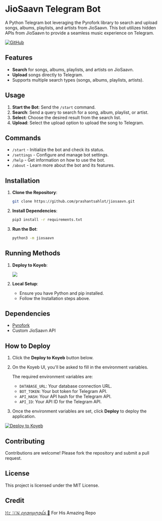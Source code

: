 # JioSaavn Telegram Bot

A Python Telegram bot leveraging the Pyrofork library to search and upload songs, albums, playlists, and artists from JioSaavn. This bot utilizes hidden APIs from JioSaavn to provide a seamless music experience on Telegram.

[![GitHub](https://badgen.net/badge/Open%20Source%20%3F/NO/red?icon=github)](https://github.com/prashantsahlot/jiosaavn)


## Features

- **Search** for songs, albums, playlists, and artists on JioSaavn.
- **Upload** songs directly to Telegram.
- Supports multiple search types (songs, albums, playlists, artists).

## Usage

1. **Start the Bot**: Send the `/start` command.
2. **Search**: Send a query to search for a song, album, playlist, or artist.
3. **Select**: Choose the desired result from the search list.
4. **Upload**: Select the upload option to upload the song to Telegram.

## Commands

- `/start` - Initialize the bot and check its status.
- `/settings` - Configure and manage bot settings.
- `/help` - Get information on how to use the bot.
- `/about` - Learn more about the bot and its features.

## Installation

1. **Clone the Repository**: 
   ```sh
   git clone https://github.com/prashantsahlot/jiosaavn.git
   ```
2. **Install Dependencies**:
   ```sh
   pip3 install -r requirements.txt
   ```
3. **Run the Bot**:
   ```sh
   python3 -m jiosaavn
   ```

## Running Methods

1. **Deploy to Koyeb**:

   [![](https://img.shields.io/badge/Click_here-blue)](https://github.com/prashantsahlot/jiosaavn?tab=readme-ov-file#how-to-deploy)

2. **Local Setup**:
   - Ensure you have Python and pip installed.
   - Follow the Installation steps above.

## Dependencies

- [Pyrofork](https://pyrofork.mayuri.my.id/main/)
- Custom JioSaavn API

## How to Deploy

1. Click the **Deploy to Koyeb** button below.
2. On the Koyeb UI, you'll be asked to fill in the environment variables.

   The required environment variables are:
   - `DATABASE_URL`: Your database connection URL.
   - `BOT_TOKEN`: Your bot token for Telegram API.
   - `API_HASH`: Your API hash for the Telegram API.
   - `API_ID`: Your API ID for the Telegram API.

3. Once the environment variables are set, click **Deploy** to deploy the application.

[![Deploy to Koyeb](https://www.koyeb.com/static/images/deploy/button.svg)](https://app.koyeb.com/deploy?type=git&builder=buildpack&repository=https://github.com/prashantsahlot/jiosaavn&branch=main&name=jiosaavn-api&run_command=python3%20-m%20jiosaavn&env[DATABASE_URL]=your_database_url&env[BOT_TOKEN]=your_bot_token&env[API_HASH]=your_api_hash&env[API_ID]=your_api_id)

## Contributing

Contributions are welcome! Please fork the repository and submit a pull request.

## License

This project is licensed under the MIT License.


## Credit 

[𝙼𝚛 🇮🇳 ꪖꪀꪮꪀꪗꪑꪮꪊ𝘴 💠](https://t.me/vibeshift_bots) For His Amazing Repo
